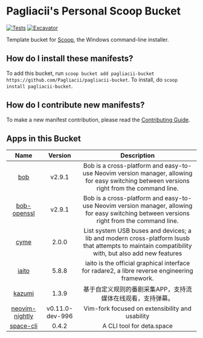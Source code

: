 # Pagliacii's Personal Scoop Bucket

<!-- Uncomment the following line after replacing placeholders -->

[![Tests](https://github.com/Pagliacii/pagliacii-bucket/actions/workflows/ci.yml/badge.svg)](https://github.com/Pagliacii/pagliacii-bucket/actions/workflows/ci.yml) [![Excavator](https://github.com/Pagliacii/pagliacii-bucket/actions/workflows/excavator.yml/badge.svg)](https://github.com/Pagliacii/pagliacii-bucket/actions/workflows/excavator.yml)

Template bucket for [Scoop](https://scoop.sh), the Windows command-line installer.

## How do I install these manifests?

To add this bucket, run `scoop bucket add pagliacii-bucket https://github.com/Pagliacii/pagliacii-bucket`. To install, do `scoop install pagliacii-bucket`.

## How do I contribute new manifests?

To make a new manifest contribution, please read the [Contributing Guide](https://github.com/ScoopInstaller/.github/blob/main/.github/CONTRIBUTING.md).

## Apps in this Bucket

<!-- APPS_TABLE_START -->
| Name | Version | Description |
| :--: | :-----: | :---------: |
| [bob](https://github.com/MordechaiHadad/bob) | v2.9.1 | Bob is a cross-platform and easy-to-use Neovim version manager, allowing for easy switching between versions right from the command line. |
| [bob-openssl](https://github.com/MordechaiHadad/bob) | v2.9.1 | Bob is a cross-platform and easy-to-use Neovim version manager, allowing for easy switching between versions right from the command line. |
| [cyme](https://github.com/tuna-f1sh/cyme) | 2.0.0 | List system USB buses and devices; a lib and modern cross-platform lsusb that attempts to maintain compatibility with, but also add new features |
| [iaito](https://github.com/radareorg/iaito) | 5.8.8 | iaito is the official graphical interface for radare2, a libre reverse engineering framework. |
| [kazumi](https://github.com/Predidit/Kazumi) | 1.3.9 | 基于自定义规则的番剧采集APP，支持流媒体在线观看，支持弹幕。 |
| [neovim-nightly](https://github.com/neovim/neovim) | v0.11.0-dev-996 | Vim-fork focused on extensibility and usability |
| [space-cli](https://github.com/deta/space-cli) | 0.4.2 | A CLI tool for deta.space |
<!-- APPS_TABLE_END -->

